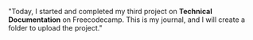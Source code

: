 "Today, I started and completed my third project on **Technical Documentation** on Freecodecamp. This is my journal, and I will create a folder to upload the project."